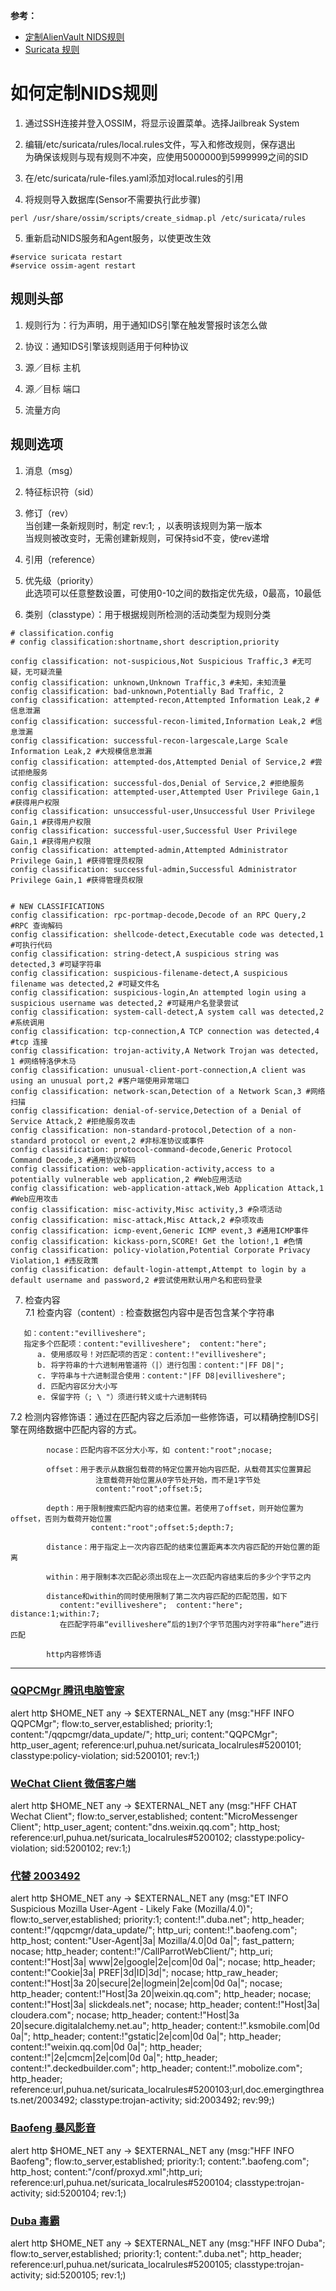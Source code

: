 **参考：**
* [定制AlienVault NIDS规则](https://cybersecurity.att.com/documentation/usm-appliance/ids-configuration/customizing-alienvault-nids-rules.htm)   
* [Suricata 规则](https://suricata.readthedocs.io/en/latest/rules/index.html)   

# 如何定制NIDS规则
1. 通过SSH连接并登入OSSIM，将显示设置菜单。选择Jailbreak System    

2. 编辑/etc/suricata/rules/local.rules文件，写入和修改规则，保存退出    
为确保该规则与现有规则不冲突，应使用5000000到5999999之间的SID    

3. 在/etc/suricata/rule-files.yaml添加对local.rules的引用    

4. 将规则导入数据库(Sensor不需要执行此步骤)    
```
perl /usr/share/ossim/scripts/create_sidmap.pl /etc/suricata/rules
```

5. 重新启动NIDS服务和Agent服务，以使更改生效
```
#service suricata restart
#service ossim-agent restart
```

## 规则头部    
1. 规则行为：行为声明，用于通知IDS引擎在触发警报时该怎么做    
    
2. 协议：通知IDS引擎该规则适用于何种协议    

3. 源／目标 主机    

4. 源／目标 端口    

5. 流量方向    


## 规则选项

1. 消息（msg）   

2. 特征标识符（sid）   

3. 修订（rev）   
    当创建一条新规则时，制定 rev:1; ，以表明该规则为第一版本   
    当规则被改变时，无需创建新规则，可保持sid不变，使rev递增   

4. 引用（reference）

5. 优先级（priority）    
   此选项可以任意整数设置，可使用0-10之间的数指定优先级，0最高，10最低     

6. 类别（classtype）：用于根据规则所检测的活动类型为规则分类    

```
# classification.config 
# config classification:shortname,short description,priority

config classification: not-suspicious,Not Suspicious Traffic,3 #无可疑，无可疑流量
config classification: unknown,Unknown Traffic,3 #未知，未知流量
config classification: bad-unknown,Potentially Bad Traffic, 2 
config classification: attempted-recon,Attempted Information Leak,2 #信息泄漏
config classification: successful-recon-limited,Information Leak,2 #信息泄漏
config classification: successful-recon-largescale,Large Scale Information Leak,2 #大规模信息泄漏
config classification: attempted-dos,Attempted Denial of Service,2 #尝试拒绝服务
config classification: successful-dos,Denial of Service,2 #拒绝服务
config classification: attempted-user,Attempted User Privilege Gain,1 #获得用户权限
config classification: unsuccessful-user,Unsuccessful User Privilege Gain,1 #获得用户权限
config classification: successful-user,Successful User Privilege Gain,1 #获得用户权限
config classification: attempted-admin,Attempted Administrator Privilege Gain,1 #获得管理员权限
config classification: successful-admin,Successful Administrator Privilege Gain,1 #获得管理员权限


# NEW CLASSIFICATIONS
config classification: rpc-portmap-decode,Decode of an RPC Query,2 #RPC 查询解码
config classification: shellcode-detect,Executable code was detected,1 #可执行代码
config classification: string-detect,A suspicious string was detected,3 #可疑字符串
config classification: suspicious-filename-detect,A suspicious filename was detected,2 #可疑文件名
config classification: suspicious-login,An attempted login using a suspicious username was detected,2 #可疑用户名登录尝试
config classification: system-call-detect,A system call was detected,2 #系统调用
config classification: tcp-connection,A TCP connection was detected,4 #tcp 连接
config classification: trojan-activity,A Network Trojan was detected, 1 #网络特洛伊木马
config classification: unusual-client-port-connection,A client was using an unusual port,2 #客户端使用异常端口
config classification: network-scan,Detection of a Network Scan,3 #网络扫描
config classification: denial-of-service,Detection of a Denial of Service Attack,2 #拒绝服务攻击
config classification: non-standard-protocol,Detection of a non-standard protocol or event,2 #非标准协议或事件
config classification: protocol-command-decode,Generic Protocol Command Decode,3 #通用协议解码
config classification: web-application-activity,access to a potentially vulnerable web application,2 #Web应用活动
config classification: web-application-attack,Web Application Attack,1 #Web应用攻击
config classification: misc-activity,Misc activity,3 #杂项活动
config classification: misc-attack,Misc Attack,2 #杂项攻击
config classification: icmp-event,Generic ICMP event,3 #通用ICMP事件
config classification: kickass-porn,SCORE! Get the lotion!,1 #色情
config classification: policy-violation,Potential Corporate Privacy Violation,1 #违反政策
config classification: default-login-attempt,Attempt to login by a default username and password,2 #尝试使用默认用户名和密码登录
```

7. 检查内容    
7.1 检查内容（content）: 检查数据包内容中是否包含某个字符串    
```
   如：content:"evilliveshere";    
   指定多个匹配项：content:"evilliveshere";  content:"here";    
      a. 使用感叹号！对匹配项的否定：content:!"evilliveshere";   
      b. 将字符串的十六进制用管道符（|）进行包围：content:"|FF D8|";   
      c. 字符串与十六进制混合使用：content:"|FF D8|evilliveshere";   
      d. 匹配内容区分大小写  
      e. 保留字符（; \ "）须进行转义或十六进制转码   
```

7.2 检测内容修饰语：通过在匹配内容之后添加一些修饰语，可以精确控制IDS引擎在网络数据中匹配内容的方式。     
```
        nocase：匹配内容不区分大小写，如 content:"root";nocase;

        offset：用于表示从数据包载荷的特定位置开始内容匹配，从载荷其实位置算起
                   注意载荷开始位置从0字节处开始，而不是1字节处
                   content:"root";offset:5;

        depth：用于限制搜索匹配内容的结束位置。若使用了offset，则开始位置为offset，否则为载荷开始位置
                  content:"root";offset:5;depth:7;

        distance：用于指定上一次内容匹配的结束位置距离本次内容匹配的开始位置的距离

        within：用于限制本次匹配必须出现在上一次匹配内容结束后的多少个字节之内

        distance和within的同时使用限制了第二次内容匹配的匹配范围，如下
           content:"evilliveshere";  content:"here"; distance:1;within:7;
           在匹配字符串“evilliveshere”后的1到7个字节范围内对字符串“here”进行匹配

        http内容修饰语
```

***

### [QQPCMgr 腾讯电脑管家](suricata_localrules#5200101)   
alert http $HOME_NET any -> $EXTERNAL_NET any (msg:"HFF INFO QQPCMgr"; flow:to_server,established; priority:1; content:"/qqpcmgr/data_update/"; http_uri; content:"QQPCMgr"; http_user_agent; reference:url,puhua.net/suricata_localrules#5200101; classtype:policy-violation; sid:5200101; rev:1;)

### [WeChat Client 微信客户端](suricata_localrules#5200102)   
alert http $HOME_NET any -> $EXTERNAL_NET any (msg:"HFF CHAT Wechat Client"; flow:to_server,established; content:"MicroMessenger Client"; http_user_agent; content:"dns.weixin.qq.com"; http_host; reference:url,puhua.net/suricata_localrules#5200102; classtype:policy-violation; sid:5200102; rev:1;)

### [代替 2003492](suricata_localrules#5200103)   
alert http $HOME_NET any -> $EXTERNAL_NET any (msg:"ET INFO Suspicious Mozilla User-Agent - Likely Fake (Mozilla/4.0)"; flow:to_server,established; priority:1;  content:!".duba.net"; http_header; content:!"/qqpcmgr/data_update/"; http_uri; content:!".baofeng.com"; http_host; content:"User-Agent|3a| Mozilla/4.0|0d 0a|"; fast_pattern; nocase; http_header; content:!"/CallParrotWebClient/"; http_uri; content:!"Host|3a| www|2e|google|2e|com|0d 0a|"; nocase; http_header; content:!"Cookie|3a| PREF|3d|ID|3d|"; nocase; http_raw_header; content:!"Host|3a 20|secure|2e|logmein|2e|com|0d 0a|"; nocase; http_header; content:!"Host|3a 20|weixin.qq.com"; http_header; nocase; content:!"Host|3a| slickdeals.net"; nocase; http_header; content:!"Host|3a| cloudera.com"; nocase; http_header; content:!"Host|3a 20|secure.digitalalchemy.net.au"; http_header; content:!".ksmobile.com|0d 0a|"; http_header; content:!"gstatic|2e|com|0d 0a|"; http_header; content:!"weixin.qq.com|0d 0a|"; http_header; content:!"|2e|cmcm|2e|com|0d 0a|"; http_header; content:!".deckedbuilder.com"; http_header; content:!".mobolize.com"; http_header; reference:url,puhua.net/suricata_localrules#5200103;url,doc.emergingthreats.net/2003492; classtype:trojan-activity; sid:2003492; rev:99;)

### [Baofeng 暴风影音](suricata_localrules#5200104)   
alert http $HOME_NET any -> $EXTERNAL_NET any (msg:"HFF INFO Baofeng"; flow:to_server,established; priority:1; content:".baofeng.com"; http_host; content:"/conf/proxyd.xml";http_uri; reference:url,puhua.net/suricata_localrules#5200104; classtype:trojan-activity; sid:5200104; rev:1;)

### [Duba 毒霸](suricata_localrules#5200105)   
alert http $HOME_NET any -> $EXTERNAL_NET any (msg:"HFF INFO Duba"; flow:to_server,established; priority:1; content:".duba.net"; http_header; reference:url,puhua.net/suricata_localrules#5200105; classtype:trojan-activity; sid:5200105; rev:1;)


